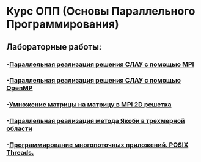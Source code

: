 # Курс ОПП (Основы Параллельного Программирования)

## Лабораторные работы:
### -[Параллельная реализация решения СЛАУ с помощью MPI](lab1/)
### -[Параллельная реализация решения СЛАУ с помощью OpenMP](lab2/)
### -[Умножение матрицы на матрицу в MPI 2D решетка](lab3/)
### -[Параллельная реализация метода Якоби в трехмерной области](lab4/)
### -[Программирование многопоточных приложений. POSIX Threads.](lab5/)